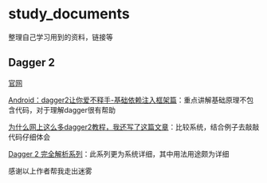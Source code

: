 # study_documents
整理自己学习用到的资料，链接等

## Dagger 2
[官网](https://google.github.io/dagger/)

[Android：dagger2让你爱不释手-基础依赖注入框架篇](http://www.jianshu.com/p/cd2c1c9f68d4)：重点讲解基础原理不包含代码，对于理解dagger很有帮助

[为什么网上这么多dagger2教程，我还写了这篇文章](http://www.open-open.com/lib/view/open1474442495481.html)：比较系统，结合例子去敲敲代码仔细体会

[Dagger 2 完全解析系列](http://johnnyshieh.me/posts/dagger-basic/)：此系列更为系统详细，其中用法用途颇为详细

感谢以上作者帮我走出迷雾

